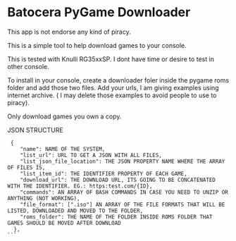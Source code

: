 # Batocera PyGame Downloader
This app is not endorse any kind of piracy.

This is a simple tool to help download games to your console.

This is tested with Knulli RG35xxSP. I dont have time or desire to test in other console.

To install in your console, create a downloader foler inside the pygame roms folder and add those two files. 
Add your urls, I am giving examples using internet archive. ( I may delete those examples to avoid people to use to piracy).

Only download games you own a copy.


JSON STRUCTURE

````
 {
    "name": NAME OF THE SYSTEM,
    "list_url": URL TO GET A JSON WITH ALL FILES,
    "list_json_file_location": THE JSON PROPERTY NAME WHERE THE ARRAY OF FILES IS,
    "list_item_id": THE IDENTIFIER PROPERTY OF EACH GAME,
    "download_url": THE DOWNLOAD URL, ITS GOING TO BE CONCATENATED WITH THE IDENTIFIER. EG.: https:test.com/{ID},
    "commands": AN ARRAY OF BASH COMMANDS IN CASE YOU NEED TO UNZIP OR ANYTHING (NOT WORKING),
    "file_format": [".iso"] AN ARRAY OF THE FILE FORMATS THAT WILL BE LISTED, DOWNLOADED AND MOVED TO THE FOLDER,
    "roms_folder": THE NAME OF THE FOLDER INSIDE ROMS FOLDER THAT GAMES SHOULD BE MOVED AFTER DOWNLOAD
  },
```
